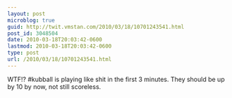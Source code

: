```yaml
---
layout: post
microblog: true
guid: http://twit.vmstan.com/2010/03/18/10701243541.html
post_id: 3048504
date: 2010-03-18T20:03:42-0600
lastmod: 2010-03-18T20:03:42-0600
type: post
url: /2010/03/18/10701243541.html
---
```

WTF!? #kubball is playing like shit in the first 3 minutes. They should be up by 10 by now, not still scoreless.
